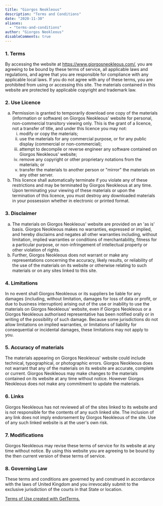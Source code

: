 ```yaml
---
title: "Giorgos Neokleous"
description: "Terms and Conditions"
date: "2020-11-30"
aliases:
  - "terms-and-conditions"
author: "Giorgos Neokleous"
disableComments: true
---
```


<h3>1. Terms</h3>
<p>By accessing the website at <a href="https://www.giorgosneokleous.com/">https://www.giorgosneokleous.com/</a>, you are agreeing to be bound by these terms of service, all applicable laws and regulations, and agree that you are responsible for compliance with any applicable local laws. If you do not agree with any of these terms, you are prohibited from using or accessing this site. The materials contained in this website are protected by applicable copyright and trademark law.</p>
<h3>2. Use Licence</h3>
<ol type="a">
   <li>Permission is granted to temporarily download one copy of the materials (information or software) on Giorgos Neokleous' website for personal, non-commercial transitory viewing only. This is the grant of a licence, not a transfer of title, and under this licence you may not:
   <ol type="i">
       <li>modify or copy the materials;</li>
       <li>use the materials for any commercial purpose, or for any public display (commercial or non-commercial);</li>
       <li>attempt to decompile or reverse engineer any software contained on Giorgos Neokleous' website;</li>
       <li>remove any copyright or other proprietary notations from the materials; or</li>
       <li>transfer the materials to another person or "mirror" the materials on any other server.</li>
   </ol>
    </li>
   <li>This licence shall automatically terminate if you violate any of these restrictions and may be terminated by Giorgos Neokleous at any time. Upon terminating your viewing of these materials or upon the termination of this licence, you must destroy any downloaded materials in your possession whether in electronic or printed format.</li>
</ol>
<h3>3. Disclaimer</h3>
<ol type="a">
   <li>The materials on Giorgos Neokleous' website are provided on an 'as is' basis. Giorgos Neokleous makes no warranties, expressed or implied, and hereby disclaims and negates all other warranties including, without limitation, implied warranties or conditions of merchantability, fitness for a particular purpose, or non-infringement of intellectual property or other violation of rights.</li>
   <li>Further, Giorgos Neokleous does not warrant or make any representations concerning the accuracy, likely results, or reliability of the use of the materials on its website or otherwise relating to such materials or on any sites linked to this site.</li>
</ol>
<h3>4. Limitations</h3>
<p>In no event shall Giorgos Neokleous or its suppliers be liable for any damages (including, without limitation, damages for loss of data or profit, or due to business interruption) arising out of the use or inability to use the materials on Giorgos Neokleous' website, even if Giorgos Neokleous or a Giorgos Neokleous authorised representative has been notified orally or in writing of the possibility of such damage. Because some jurisdictions do not allow limitations on implied warranties, or limitations of liability for consequential or incidental damages, these limitations may not apply to you.</p>
<h3>5. Accuracy of materials</h3>
<p>The materials appearing on Giorgos Neokleous' website could include technical, typographical, or photographic errors. Giorgos Neokleous does not warrant that any of the materials on its website are accurate, complete or current. Giorgos Neokleous may make changes to the materials contained on its website at any time without notice. However Giorgos Neokleous does not make any commitment to update the materials.</p>
<h3>6. Links</h3>
<p>Giorgos Neokleous has not reviewed all of the sites linked to its website and is not responsible for the contents of any such linked site. The inclusion of any link does not imply endorsement by Giorgos Neokleous of the site. Use of any such linked website is at the user's own risk.</p>
<h3>7. Modifications</h3>
<p>Giorgos Neokleous may revise these terms of service for its website at any time without notice. By using this website you are agreeing to be bound by the then current version of these terms of service.</p>
<h3>8. Governing Law</h3>
<p>These terms and conditions are governed by and construed in accordance with the laws of United Kingdom and you irrevocably submit to the exclusive jurisdiction of the courts in that State or location.</p>
<p><a href="https://getterms.io" title="Generate a free terms of use document">Terms of Use created with GetTerms.</a></p>
